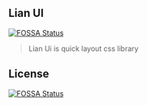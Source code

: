 ## Lian UI
[![FOSSA Status](https://app.fossa.io/api/projects/git%2Bgithub.com%2Fzanjs%2FLianUI.svg?type=shield)](https://app.fossa.io/projects/git%2Bgithub.com%2Fzanjs%2FLianUI?ref=badge_shield)


> Lian Ui is quick layout css library



## License
[![FOSSA Status](https://app.fossa.io/api/projects/git%2Bgithub.com%2Fzanjs%2FLianUI.svg?type=large)](https://app.fossa.io/projects/git%2Bgithub.com%2Fzanjs%2FLianUI?ref=badge_large)